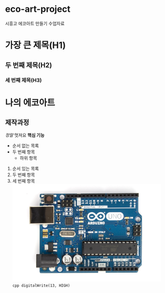# eco-art-project
시흥고 에코아트 만들기 수업자료
# 가장 큰 제목(H1)
## 두 번째 제목(H2)
### 세 번째 제목(H3)
# 나의 에코아트
## 제작과정
*정말* 멋져요
**핵심 기능**
- 순서 없는 목록
- 두 번째 항목
  - 하위 항목
1. 순서 있는 목록
2. 두 번째 항목
3. 세 번째 항목
![아두이노](https://github.com/suyeon331/eco-art-project/blob/main/arduino.jpg)
``` cpp digitalWrite(13, HIGH) ```
